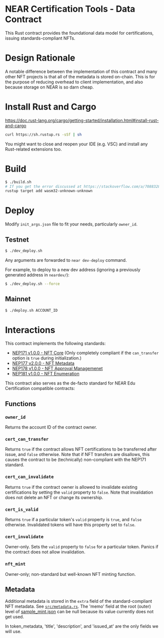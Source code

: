 # NEAR Certification Tools - Data Contract

This Rust contract provides the foundational data model for certifications, issuing standards-compliant NFTs.

# Design Rationale

A notable difference between the implementation of this contract and many other NFT projects is that all of the metadata
is stored on-chain. This is for the purpose of reducing overhead to client implementation, and also because storage on
NEAR is so darn cheap.

# Install Rust and Cargo
https://doc.rust-lang.org/cargo/getting-started/installation.html#install-rust-and-cargo
```bash
curl https://sh.rustup.rs -sSf | sh
```
You might want to close and reopen your IDE (e.g. VSC) and install any Rust-related extensions too.

# Build

```bash
$ ./build.sh
# If you get the error discussed at https://stackoverflow.com/a/70883283/470749, try first running:
rustup target add wasm32-unknown-unknown
```

# Deploy

Modify `init_args.json` file to fit your needs, particularly `owner_id`.

## Testnet

```bash
$ ./dev_deploy.sh
```

Any arguments are forwarded to `near dev-deploy` command.

For example, to deploy to a new dev address (ignoring a previously generated address in `neardev/`):

```bash
$ ./dev_deploy.sh --force
```

## Mainnet

```bash
$ ./deploy.sh ACCOUNT_ID
```

# Interactions

This contract implements the following standards:

* [NEP171 v1.0.0 - NFT Core](https://github.com/near/NEPs/blob/master/specs/Standards/NonFungibleToken/Core.md) (Only
  completely compliant if the `can_transfer` option is `true` during initialization.)
* [NEP177 v2.0.0 - NFT Metadata](https://github.com/near/NEPs/blob/master/specs/Standards/NonFungibleToken/Metadata.md)
* [NEP178 v1.0.0 - NFT Approval Managemenet](https://github.com/near/NEPs/blob/master/specs/Standards/NonFungibleToken/ApprovalManagement.md)
* [NEP181 v1.0.0 - NFT Enumeration](https://github.com/near/NEPs/blob/master/specs/Standards/NonFungibleToken/Enumeration.md)

This contract also serves as the de-facto standard for NEAR Edu Certification compatible contracts:

## Functions

### `owner_id`

Returns the account ID of the contract owner.

### `cert_can_transfer`

Returns `true` if the contract allows NFT certifications to be transferred after issue, and `false` otherwise. Note that
if NFT transfers are disallows, this causes the contract to be (technically) non-compliant with the NEP171 standard.

### `cert_can_invalidate`

Returns `true` if the contract owner is allowed to invalidate existing certifications by setting the `valid` property
to `false`. Note that invalidation does not delete an NFT or change its ownership.

### `cert_is_valid`

Returns `true` if a particular token's `valid` property is `true`, and `false` otherwise. Invalidated tokens will have
this property set to `false`.

### `cert_invalidate`

Owner-only. Sets the `valid` property to `false` for a particular token. Panics if the contract does not allow
invalidation.

### `nft_mint`

Owner-only; non-standard but well-known NFT minting function.

## Metadata

Additional metadata is stored in the `extra` field of the standard-compliant NFT metadata.
See [`src/metadata.rs`](src/metadata.rs).
The 'memo' field at the root (outer) level of [sample_mint.json](sample_mint.json) can be null because its value currently does not get used.

In token_metadata, 'title', 'description', and 'issued_at' are the only fields we will use.